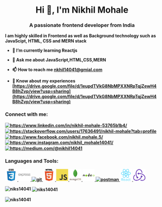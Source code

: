 <h1 align="center">Hi 👋, I'm Nikhil Mohale</h1>
<h3 align="center">A passionate frontend developer from India</h3>
<p><strong>I am highly skilled in Frontend as well as Background technology such as JavaScipt, HTML, CSS and MERN stack<strong/><p/>

<!-- <p align="left"> <img src="https://komarev.com/ghpvc/?username=niks14041&label=Profile%20views&color=0e75b6&style=flat" alt="niks14041" /> </p>

<p align="left"> <a href="https://github.com/ryo-ma/github-profile-trophy"><img src="https://github-profile-trophy.vercel.app/?username=niks14041" alt="niks14041" /></a> </p> -->

- 🌱 I’m currently learning **Reactjs**

- 💬 Ask me about **JavaScript,HTML,CSS,MERN**

- 📫 How to reach me **nkhil14041@gmial.com**

- 📄 Know about my experiences [https://drive.google.com/file/d/1eupdTVkG8NbMPXXNRpTqjZewH4B8hZvp/view?usp=sharing](https://drive.google.com/file/d/1eupdTVkG8NbMPXXNRpTqjZewH4B8hZvp/view?usp=sharing)

<h3 align="left">Connect with me:</h3>
<p align="left">
  
<a href="https://linkedin.com/in/https://www.linkedin.com/in/nikhil-mohale-53765b1b4/" target="blank"><img align="center" src="https://raw.githubusercontent.com/rahuldkjain/github-profile-readme-generator/master/src/images/icons/Social/linked-in-alt.svg" alt="https://www.linkedin.com/in/nikhil-mohale-53765b1b4/" height="30" width="40" /></a>
<a href="https://stackoverflow.com/users/https://stackoverflow.com/users/17636491/nikhil-mohale?tab=profile" target="blank"><img align="center" src="https://raw.githubusercontent.com/rahuldkjain/github-profile-readme-generator/master/src/images/icons/Social/stack-overflow.svg" alt="https://stackoverflow.com/users/17636491/nikhil-mohale?tab=profile" height="30" width="40" /></a>
<a href="https://fb.com/https://www.facebook.com/nikhil.mohale.5/" target="blank"><img align="center" src="https://raw.githubusercontent.com/rahuldkjain/github-profile-readme-generator/master/src/images/icons/Social/facebook.svg" alt="https://www.facebook.com/nikhil.mohale.5/" height="30" width="40" /></a>
<a href="https://instagram.com/https://www.instagram.com/nikhil_mohale14041/" target="blank"><img align="center" src="https://raw.githubusercontent.com/rahuldkjain/github-profile-readme-generator/master/src/images/icons/Social/instagram.svg" alt="https://www.instagram.com/nikhil_mohale14041/" height="30" width="40" /></a>
<a href="https://medium.com/https://medium.com/@nikhil14041" target="blank"><img align="center" src="https://raw.githubusercontent.com/rahuldkjain/github-profile-readme-generator/master/src/images/icons/Social/medium.svg" alt="https://medium.com/@nikhil14041" height="30" width="40" /></a>
</p>

<h3 align="left">Languages and Tools:</h3>
<p align="left"> <a href="https://www.w3schools.com/css/" target="_blank" rel="noreferrer"> <img src="https://raw.githubusercontent.com/devicons/devicon/master/icons/css3/css3-original-wordmark.svg" alt="css3" width="40" height="40"/> </a> <a href="https://expressjs.com" target="_blank" rel="noreferrer"> <img src="https://raw.githubusercontent.com/devicons/devicon/master/icons/express/express-original-wordmark.svg" alt="express" width="40" height="40"/> </a> <a href="https://git-scm.com/" target="_blank" rel="noreferrer"> <img src="https://www.vectorlogo.zone/logos/git-scm/git-scm-icon.svg" alt="git" width="40" height="40"/> </a> <a href="https://www.w3.org/html/" target="_blank" rel="noreferrer"> <img src="https://raw.githubusercontent.com/devicons/devicon/master/icons/html5/html5-original-wordmark.svg" alt="html5" width="40" height="40"/> </a> <a href="https://developer.mozilla.org/en-US/docs/Web/JavaScript" target="_blank" rel="noreferrer"> <img src="https://raw.githubusercontent.com/devicons/devicon/master/icons/javascript/javascript-original.svg" alt="javascript" width="40" height="40"/> </a> <a href="https://www.mongodb.com/" target="_blank" rel="noreferrer"> <img src="https://raw.githubusercontent.com/devicons/devicon/master/icons/mongodb/mongodb-original-wordmark.svg" alt="mongodb" width="40" height="40"/> </a> <a href="https://nodejs.org" target="_blank" rel="noreferrer"> <img src="https://raw.githubusercontent.com/devicons/devicon/master/icons/nodejs/nodejs-original-wordmark.svg" alt="nodejs" width="40" height="40"/> </a> <a href="https://postman.com" target="_blank" rel="noreferrer"> <img src="https://www.vectorlogo.zone/logos/getpostman/getpostman-icon.svg" alt="postman" width="40" height="40"/> </a> <a href="https://reactjs.org/" target="_blank" rel="noreferrer"> <img src="https://raw.githubusercontent.com/devicons/devicon/master/icons/react/react-original-wordmark.svg" alt="react" width="40" height="40"/> </a> <a href="https://redux.js.org" target="_blank" rel="noreferrer"> <img src="https://raw.githubusercontent.com/devicons/devicon/master/icons/redux/redux-original.svg" alt="redux" width="40" height="40"/> </a> </p>

<p><img align="left" src="https://github-readme-stats.vercel.app/api/top-langs?username=niks14041&show_icons=true&locale=en&layout=compact" alt="niks14041" /></p>

<p>&nbsp;<img align="center" src="https://github-readme-stats.vercel.app/api?username=niks14041&show_icons=true&locale=en" alt="niks14041" /></p>

<p><img align="center" src="https://github-readme-streak-stats.herokuapp.com/?user=niks14041&" alt="niks14041" /></p>
